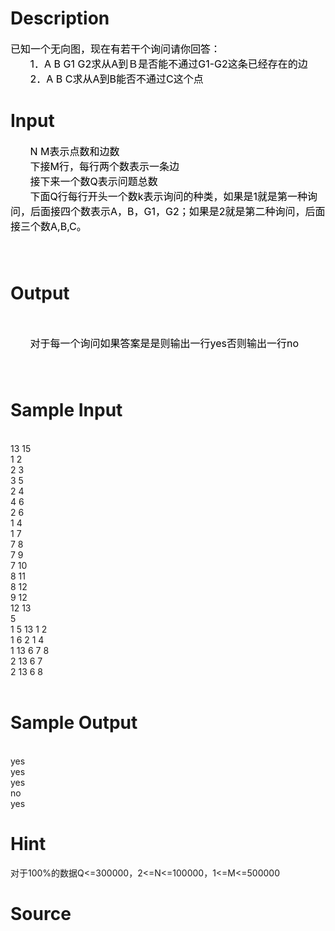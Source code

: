 
# Description

<div class="content"><div><span style="font-size: medium"><span style="color: black">已知一个无向图，现在有若干个询问请你回答：</span></span></div>
<div><span style="font-size: medium"><span style="color: black">       1</span><span style="color: black">．</span><span style="color: black">A B G1 G2</span><span style="color: black">求从</span><span style="color: black">A</span><span style="color: black">到Ｂ是否能不通过</span><span style="color: black">G1-G2</span><span style="color: black">这条已经存在的边</span></span></div>
<div><span style="font-size: medium"><span style="color: black">       2</span><span style="color: black">．</span><span style="color: black">A B C</span><span style="color: black">求从</span><span style="color: black">A</span><span style="color: black">到</span><span style="color: black">B</span><span style="color: black">能否不通过</span><span style="color: black">C</span><span style="color: black">这个点</span></span></div></div>

# Input

<div class="content"><div><span style="font-size: medium"><span style="color: black">       N M</span><span style="color: black">表示点数和边数</span></span></div>
<div><span style="font-size: medium"><span style="color: black">       </span><span style="color: black">下接</span><span style="color: black">M</span><span style="color: black">行，每行两个数表示一条边</span></span></div>
<div><span style="font-size: medium"><span style="color: black">       </span><span style="color: black">接下来一个数</span><span style="color: black">Q</span><span style="color: black">表示问题总数</span></span></div>
<div><span style="font-size: medium"><span style="color: black">       </span><span style="color: black">下面</span><span style="color: black">Q</span><span style="color: black">行每行开头一个数</span><span style="color: black">k</span><span style="color: black">表示询问的种类，如果是</span><span style="color: black">1</span><span style="color: black">就是第一种询问，后面接四个数表示</span><span style="color: black">A</span><span style="color: black">，</span><span style="color: black">B</span><span style="color: black">，</span><span style="color: black">G1</span><span style="color: black">，</span><span style="color: black">G2</span><span style="color: black">；如果是</span><span style="color: black">2</span><span style="color: black">就是第二种询问，后面接三个数</span><span style="color: black">A,B,C</span><span style="color: black">。</span></span></div>
<div><span style="font-size: medium"><span style="color: black">       </span></span></div>
<div><span style="font-size: medium"><span style="color: black">      </span></span></div></div>

# Output

<div class="content"><p> </p>
<div><span style="font-size: medium"><span style="color: black">       </span><span style="color: black">对于每一个询问如果答案是是则输出一行</span><span style="color: black">yes</span><span style="color: black">否则输出一行</span><span style="color: black">no</span></span></div>
<div><span style="font-size: medium"> </span></div>
<div><span style="font-size: medium"><span style="color: black">    </span></span></div></div>

# Sample Input

<div class="content"><span class="sampledata"><br/>
    13 15<br/>
1 2<br/>
2 3<br/>
3 5<br/>
2 4<br/>
4 6<br/>
2 6<br/>
1 4<br/>
1 7<br/>
7 8<br/>
7 9<br/>
7 10<br/>
8 11<br/>
8 12<br/>
9 12<br/>
12 13<br/>
5<br/>
1 5 13 1 2<br/>
1 6 2 1 4<br/>
1 13 6 7 8<br/>
2 13 6 7<br/>
2 13 6 8<br/>
 <br/>
</span></div>

# Sample Output

<div class="content"><span class="sampledata"><br/>
yes<br/>
yes<br/>
yes<br/>
no<br/>
yes<br/>
 </span></div>

# Hint

<div class="content"><p></p><p>对于100%的数据Q&lt;=300000，2&lt;=N&lt;=100000，1&lt;=M&lt;=500000</p><p></p></div>

# Source

<div class="content"><p><a href="problemset.php?search="></a></p></div>

